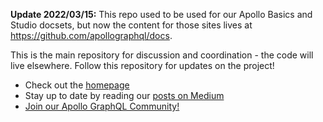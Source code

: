 **Update 2022/03/15:** This repo used to be used for our Apollo Basics and Studio docsets, but now the content for those sites lives at https://github.com/apollographql/docs.

This is the main repository for discussion and coordination - the code will live elsewhere. Follow this repository for updates on the project!

- Check out the [homepage](http://www.apollographql.com/)
- Stay up to date by reading our [posts on Medium](https://blog.apollographql.com/)
- [Join our Apollo GraphQL Community!](https://community.apollographql.com/)
